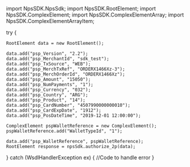 import NpsSDK.NpsSdk;
import NpsSDK.RootElement;
import NpsSDK.ComplexElement;
import NpsSDK.ComplexElementArray;
import NpsSDK.ComplexElementArrayItem;

try {

    RootElement data = new RootElement();

    data.add("psp_Version", "2.2");
    data.add("psp_MerchantId", "sdk_test");
    data.add("psp_TxSource", "WEB");
    data.add("psp_MerchTxRef", "ORDERX1466Xz-3");
    data.add("psp_MerchOrderId", "ORDERX1466Xz");
    data.add("psp_Amount", "15050");
    data.add("psp_NumPayments", "1");
    data.add("psp_Currency", "032");
    data.add("psp_Country", "ARG");
    data.add("psp_Product", "14");
    data.add("psp_CardNumber", "4507990000000010");
    data.add("psp_CardExpDate", "1912");
    data.add("psp_PosDateTime", "2019-12-01 12:00:00");

    ComplexElement pspWalletReference = new ComplexElement();
    pspWalletReference.add("WalletTypeId", "1");

    data.add("psp_WalletReference", pspWalletReference);
    RootElement response = npsSdk.authorize_2p(data);

} catch (WsdlHandlerException ex) {
    //Code to handle error
}
